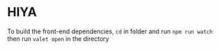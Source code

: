 # HIYA

To build the front-end dependencies, `cd` in folder and run `npm run watch` then run `valet open` in the directory 
